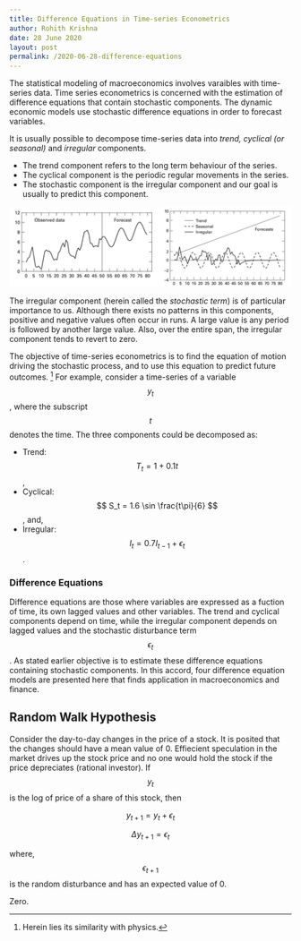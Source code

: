 ```yaml
---
title: Difference Equations in Time-series Econometrics
author: Rohith Krishna
date: 28 June 2020
layout: post
permalink: /2020-06-28-difference-equations
---
```


The statistical modeling of macroeconomics involves varaibles with time-series data. Time series econometrics is concerned with the estimation of difference equations that contain stochastic components. The dynamic economic models use stochastic difference equations in order to forecast variables.

It is usually possible to decompose time-series data into *trend, cyclical (or seasonal)* and *irregular* components.

- The trend component refers to the long term behaviour of the series.
- The cyclical component is the periodic regular movements in the series.
- The stochastic component is the irregular component and our goal is usually to predict this component.

![Time Series](images/2020-06-28-difference-equations-img01.jpg)

The irregular component (herein called the *stochastic term*) is of particular importance to us. Although there exists no patterns in this components, positive and negative values often occur in runs. A large value is any period is followed by another large value. Also, over the entire span, the irregular component tends to revert to zero.

The objective of time-series econometrics is to find the equation of motion driving the stochastic process, and to use this equation to predict future outcomes. [^1] For example, consider a time-series of a variable $$y_t$$, where the subscript $$t$$ denotes the time. The three components could be decomposed as:

- Trend: $$ T_t = 1 +0.1 t$$,
- Cyclical: $$ S_t = 1.6 \sin \frac{t\pi}{6} $$, and,
- Irregular: $$ I_t = 0.7 I_{t-1} + \epsilon_t$$.

### Difference Equations

Difference equations are those where variables are expressed as a fuction of time, its own lagged values and other variables.  The trend and cyclical components depend on time, while the irregular component depends on lagged values and the stochastic disturbance term $$ \epsilon_t$$. As stated earlier objective is to estimate these difference equations containing stochastic components. In this accord, four difference equation models are presented here that finds application in macroeconomics and finance.

## Random Walk Hypothesis

Consider the day-to-day changes in the price of a stock. It is posited that the changes should have a mean value of 0. Effiecient speculation in the market drives up the stock price and no one would hold the stock if the price depreciates (rational investor). If $$ y_t$$ is the log of price of a share of this stock, then

$$y_{t+1} = y_t + \epsilon_t$$

$$ \Delta y_{t+1} = \epsilon_t $$

where, $$ \epsilon_{t+1} $$ is the random disturbance and has an expected value of 0.

Zero.
















[^1]: Herein lies its similarity with physics.
